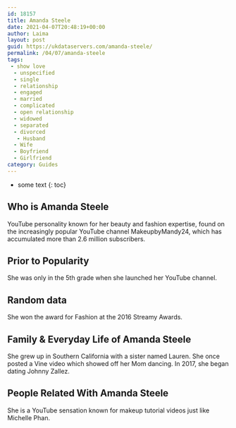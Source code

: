 ```yaml
---
id: 18157
title: Amanda Steele
date: 2021-04-07T20:48:19+00:00
author: Laima
layout: post
guid: https://ukdataservers.com/amanda-steele/
permalink: /04/07/amanda-steele
tags:
 - show love
  - unspecified
  - single
  - relationship
  - engaged
  - married
  - complicated
  - open relationship
  - widowed
  - separated
  - divorced
   - Husband
  - Wife
  - Boyfriend
  - Girlfriend
category: Guides
---
```


* some text
{: toc}


## Who is Amanda Steele
                  
                  
                  
YouTube personality known for her beauty and fashion expertise, found on the increasingly popular YouTube channel MakeupbyMandy24, which has accumulated more than 2.6 million subscribers.
                  
              
            
              
            
                
                
                
## Prior to Popularity
                  
                  
                  
She was only in the 5th grade when she launched her YouTube channel.
                  
              
            
              
            
                
                
                
## Random data
                  
                  
                  
She won the award for Fashion at the 2016 Streamy Awards.
                  
              
            
              
            
                
                
                
## Family & Everyday Life of Amanda Steele
                  
                  
                  
She grew up in Southern California with a sister named Lauren. She once posted a Vine video which showed off her Mom dancing. In 2017, she began dating Johnny Zallez. 
                  
              
            
              
            
                
                
                
## People Related With Amanda Steele
                  
                  
                  
She is a YouTube sensation known for makeup tutorial videos just like Michelle Phan.
                  
              
            
              
            
                
              
            
              
              
            
            
              
            
          
          
          